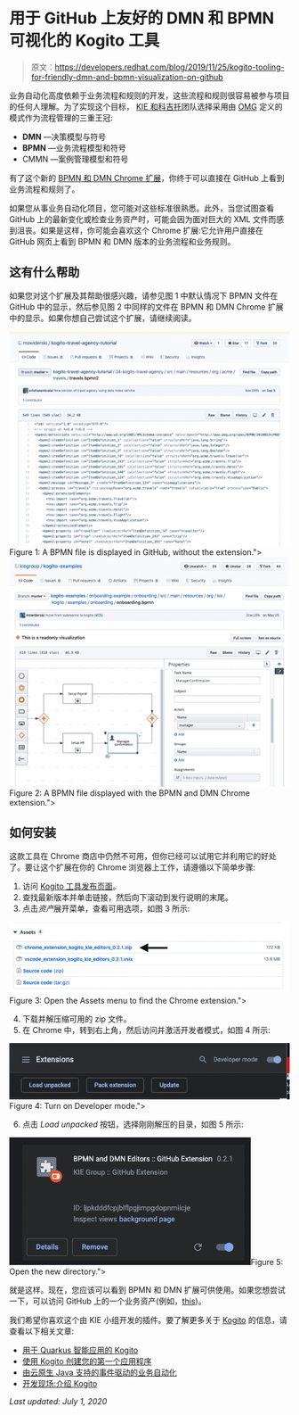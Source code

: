 # 用于 GitHub 上友好的 DMN 和 BPMN 可视化的 Kogito 工具

> 原文：<https://developers.redhat.com/blog/2019/11/25/kogito-tooling-for-friendly-dmn-and-bpmn-visualization-on-github>

业务自动化高度依赖于业务流程和规则的开发，这些流程和规则很容易被参与项目的任何人理解。为了实现这个目标， [KIE 和科吉托](https://kogito.kie.org/)团队选择采用由 [OMG](https://en.wikipedia.org/wiki/Object_Management_Group) 定义的模式作为流程管理的三重王冠:

*   **DMN** —决策模型与符号
*   **BPMN** —业务流程模型和符号
*   CMMN —案例管理模型和符号

有了这个新的 [BPMN 和 DMN Chrome 扩展](https://medium.com/kie-foundation/bpmn-chrome-extension-released-alpha-abe89676d76)，你终于可以直接在 GitHub 上看到业务流程和规则了。

如果您从事业务自动化项目，您可能对这些标准很熟悉。此外，当您试图查看 GitHub 上的最新变化或检查业务资产时，可能会因为面对巨大的 XML 文件而感到沮丧。如果是这样，你可能会喜欢这个 Chrome 扩展:它允许用户直接在 GitHub 网页上看到 BPMN 和 DMN 版本的业务流程和业务规则。

## 这有什么帮助

如果您对这个扩展及其帮助很感兴趣，请参见图 1 中默认情况下 BPMN 文件在 GitHub 中的显示，然后参见图 2 中同样的文件在 BPMN 和 DMN Chrome 扩展中的显示。如果你想自己尝试这个扩展，请继续阅读。

[![](img/5a7f2223e726750227e110b08dcc0a76.png "Screen Shot 2019-11-06 at 23.05.37")](/sites/default/files/blog/2019/11/Screen-Shot-2019-11-06-at-23.05.37.png)Figure 1: A BPMN file is displayed in GitHub, without the extension.">[![](img/91ecb90c8ccf0603dbfccb61f2edba98.png "Screen Shot 2019-11-06 at 23.08.40")](/sites/default/files/blog/2019/11/Screen-Shot-2019-11-06-at-23.08.40.png)Figure 2: A BPMN file displayed with the BPMN and DMN Chrome extension.">

## 如何安装

这款工具在 Chrome 商店中仍然不可用，但你已经可以试用它并利用它的好处了。要让这个扩展在你的 Chrome 浏览器上工作，请遵循以下简单步骤:

1.  访问 [Kogito 工具发布页面](https://github.com/kiegroup/kogito-tooling/releases)。
2.  查找最新版本并单击链接，然后向下滚动到发行说明的末尾。
3.  点击*资产*展开菜单，查看可用选项，如图 3 所示:

[![](img/e7f3345e8cb478182eeabf92b711c487.png "Screen Shot 2019-11-06 at 23.15.08")](/sites/default/files/blog/2019/11/Screen-Shot-2019-11-06-at-23.15.08.png)Figure 3: Open the Assets menu to find the Chrome extension.">

4.  下载并解压缩可用的 zip 文件。
5.  在 Chrome 中，转到右上角，然后访问并激活开发者模式，如图 4 所示:

[![](img/64afda6488899bad6492efdb42f9c1c0.png "Screen Shot 2019-11-06 at 23.17.16")](/sites/default/files/blog/2019/11/Screen-Shot-2019-11-06-at-23.17.16.png)Figure 4: Turn on Developer mode.">

6.  点击 *Load unpacked* 按钮，选择刚刚解压的目录，如图 5 所示:

[![](img/b82a875771e51665ef340c9e0809e73d.png "Screen Shot 2019-11-06 at 23.20.22")](/sites/default/files/blog/2019/11/Screen-Shot-2019-11-06-at-23.20.22.png)Figure 5: Open the new directory.">

就是这样。现在，您应该可以看到 BPMN 和 DMN 扩展可供使用。如果您想尝试一下，可以访问 GitHub 上的一个业务资产(例如，[this](https://github.com/kiegroup/kogito-examples/blob/master/onboarding-example/onboarding/src/main/resources/org/kie/kogito/examples/onboarding/onboarding.bpmn))。

我们希望你喜欢这个由 KIE 小组开发的插件。要了解更多关于 [Kogito](https://kogito.kie.org) 的信息，请查看以下相关文章:

*   [用于 Quarkus 智能应用的 Kogito](https://developers.redhat.com/blog/2019/08/29/kogito-for-quarkus-intelligent-applications/)
*   [使用 Kogito 创建您的第一个应用程序](https://developers.redhat.com/blog/2019/08/29/create-your-first-application-with-kogito/)
*   [由云原生 Java 支持的事件驱动的业务自动化](https://developers.redhat.com/blog/2019/09/23/devnation-live-event-driven-business-automation-powered-by-cloud-native-java/)
*   [开发现场:介绍 Kogito](https://developers.redhat.com/blog/2019/07/23/devnation-live-introducing-kogito/)

*Last updated: July 1, 2020*